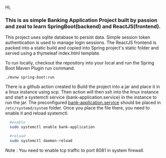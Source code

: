Hi,

### This is as simple Banking Application Project built by passion and zeal to learn SpringBoot(backend) and ReactJS(frontend).

This project uses sqlite database to persist data.
Simple session token authentication is used to manage login sessions.
The ReactJS frontend is packed into a static build and copied into Spring project's static folder and served using a thymeleaf index.html template.

To run locally, checkout the repository into your local and run the Spring Boot Maven Plugin run command.
```
./mvnw spring-boot:run
```

There is a github action created to Build the project into a jar and place it in a linux instance using scp.
Then action will then ssh into the linux instance and start a systemctl service (bank-application.service) in the instance to run the jar.
The preconfigured [bank-application.service](https://github.com/jeetinani/InaniBank/blob/main/bank-application.service) should be placed in `/etc/systemd/system` folder.
Once you place the file there, you need to enable it and reload systemctl.

```bash
  #enable
  sudo systemctl enable bank-application

  #reload
  sudo systemctl daemon-reload
```

Note : You need to enable tcp traffic to port 8081 in system firewall.